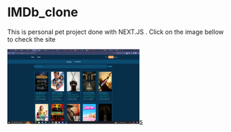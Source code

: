 # IMDb_clone

<p>This is personal pet project done with NEXT.JS . Click on the image bellow to check the site</p>

<a href="https://im-db-clone-dun.vercel.app/">
<img src="IMDb-clone.png" width="300" href;'>s
</a>
